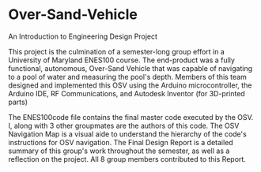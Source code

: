 # Over-Sand-Vehicle
An Introduction to Engineering Design Project

This project is the culmination of a semester-long group effort in a University of Maryland ENES100 course.
The end-product was a fully functional, autonomous, Over-Sand Vehicle that was capable of navigating to a pool of water and measuring the pool's depth. Members of this team designed and implemented this OSV using the Arduino microcontroller, the Arduino IDE, RF Communications, and Autodesk Inventor (for 3D-printed parts)

The ENES100code file contains the final master code executed by the OSV. I, along with 3 other groupmates are the authors of this code.
The OSV Navigation Map is a visual aide to understand the hierarchy of the code's instructions for OSV navigation.
The Final Design Report is a detailed summary of this group's work throughout the semester, as well as a reflection on the project. All 8 group members contributed to this Report.
